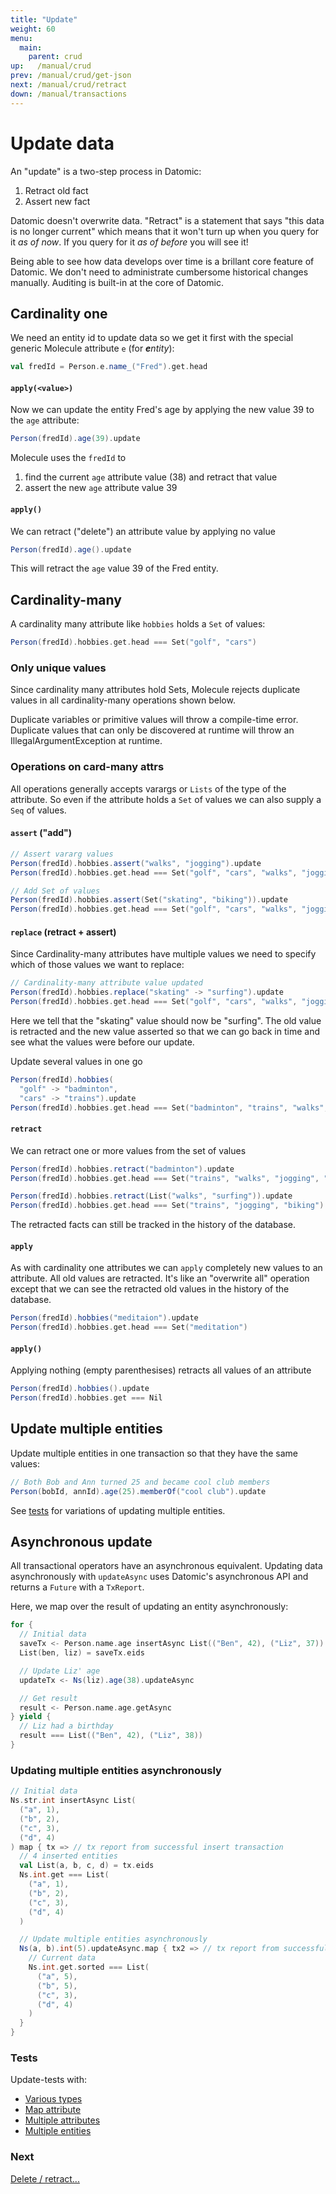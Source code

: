 ```yaml
---
title: "Update"
weight: 60
menu:
  main:
    parent: crud
up:   /manual/crud
prev: /manual/crud/get-json
next: /manual/crud/retract
down: /manual/transactions
---
```


# Update data

An "update" is a two-step process in Datomic:

1. Retract old fact
2. Assert new fact

Datomic doesn't overwrite data. "Retract" is a statement that says "this data is no longer current" which means 
that it won't turn up when you query for it _as of now_. If you query for it _as of before_ you will see it! 

Being able to see how data develops over time is a brillant core feature of Datomic. We don't need to administrate 
cumbersome historical changes manually. Auditing is built-in at the core of Datomic.


## Cardinality one

We need an entity id to update data so we get it first with the special generic Molecule attribute `e` (for _**e**ntity_):

```scala
val fredId = Person.e.name_("Fred").get.head
```

#### `apply(<value>)`
Now we can update the entity Fred's age by applying the new value 39 to the `age` attribute:

```scala
Person(fredId).age(39).update
```

Molecule uses the `fredId` to 

1. find the current `age` attribute value (38) and retract that value
2. assert the new `age` attribute value 39


#### `apply()`

We can retract ("delete") an attribute value by applying no value
```scala
Person(fredId).age().update
```
This will retract the `age` value 39 of the Fred entity.



## Cardinality-many

A cardinality many attribute like `hobbies` holds a `Set` of values:

```scala
Person(fredId).hobbies.get.head === Set("golf", "cars")
```


### Only unique values

Since cardinality many attributes hold Sets, Molecule rejects duplicate values in all cardinality-many operations
shown below.

Duplicate variables or primitive values will throw a compile-time error. Duplicate values that 
can only be discovered at runtime will throw an IllegalArgumentException at runtime.

### Operations on card-many attrs

All operations generally accepts varargs or `Lists` of the type of the attribute. So even if the attribute holds
a `Set` of values we can also supply a `Seq` of values.


#### `assert` ("add")


```scala
// Assert vararg values
Person(fredId).hobbies.assert("walks", "jogging").update
Person(fredId).hobbies.get.head === Set("golf", "cars", "walks", "jogging")

// Add Set of values
Person(fredId).hobbies.assert(Set("skating", "biking")).update
Person(fredId).hobbies.get.head === Set("golf", "cars", "walks", "jogging", "skating", "biking")
```


#### `replace` (retract + assert)

Since Cardinality-many attributes have multiple values we need to specify which of those values we want to replace:

```scala
// Cardinality-many attribute value updated
Person(fredId).hobbies.replace("skating" -> "surfing").update
Person(fredId).hobbies.get.head === Set("golf", "cars", "walks", "jogging", "surfing", "biking")
```
Here we tell that the "skating" value should now be "surfing". The old value is retracted and the new 
value asserted so that we can go back in time and see what the values were before our update.

Update several values in one go

```scala
Person(fredId).hobbies(
  "golf" -> "badminton",
  "cars" -> "trains").update
Person(fredId).hobbies.get.head === Set("badminton", "trains", "walks", "jogging", "surfing", "biking")
```


#### `retract`

We can retract one or more values from the set of values

```scala
Person(fredId).hobbies.retract("badminton").update
Person(fredId).hobbies.get.head === Set("trains", "walks", "jogging", "surfing", "biking")

Person(fredId).hobbies.retract(List("walks", "surfing")).update
Person(fredId).hobbies.get.head === Set("trains", "jogging", "biking")
```
The retracted facts can still be tracked in the history of the database.


#### `apply`

As with cardinality one attributes we can `apply` completely new values to an attribute. All old values are retracted. 
It's like an "overwrite all" operation except that we can see the retracted old values in the history of 
the database.


```scala
Person(fredId).hobbies("meditaion").update
Person(fredId).hobbies.get.head === Set("meditation")
```

#### `apply()`

Applying nothing (empty parenthesises) retracts all values of an attribute

```scala
Person(fredId).hobbies().update
Person(fredId).hobbies.get === Nil
```


## Update multiple entities


Update multiple entities in one transaction so that they have the same values:
```scala
// Both Bob and Ann turned 25 and became cool club members
Person(bobId, annId).age(25).memberOf("cool club").update
```

See [tests](https://github.com/scalamolecule/molecule/blob/master/coretests/src/test/scala/molecule/coretests/crud/UpdateMultipleEntities.scala)
for variations of updating multiple entities.


## Asynchronous update

All transactional operators have an asynchronous equivalent. Updating data asynchronously with 
`updateAsync` uses Datomic's asynchronous API and returns a `Future` with a `TxReport`. 

Here, we map over the result of updating an entity asynchronously:

```scala
for {
  // Initial data
  saveTx <- Person.name.age insertAsync List(("Ben", 42), ("Liz", 37))
  List(ben, liz) = saveTx.eids

  // Update Liz' age
  updateTx <- Ns(liz).age(38).updateAsync

  // Get result
  result <- Person.name.age.getAsync
} yield {
  // Liz had a birthday
  result === List(("Ben", 42), ("Liz", 38))
}
```

### Updating multiple entities asynchronously

```scala
// Initial data
Ns.str.int insertAsync List(
  ("a", 1),
  ("b", 2),
  ("c", 3),
  ("d", 4)
) map { tx => // tx report from successful insert transaction
  // 4 inserted entities
  val List(a, b, c, d) = tx.eids
  Ns.int.get === List(
    ("a", 1),
    ("b", 2),
    ("c", 3),
    ("d", 4)
  )

  // Update multiple entities asynchronously
  Ns(a, b).int(5).updateAsync.map { tx2 => // tx report from successful update transaction
    // Current data
    Ns.int.get.sorted === List(
      ("a", 5),
      ("b", 5),
      ("c", 3),
      ("d", 4)
    )
  }
}
```

### Tests
Update-tests with:

- [Various types](https://github.com/scalamolecule/molecule/tree/master/coretests/src/test/scala/molecule/coretests/crud/update) 
- [Map attribute](https://github.com/scalamolecule/molecule/tree/master/coretests/src/test/scala/molecule/coretests/crud/updateMap)
- [Multiple attributes](https://github.com/scalamolecule/molecule/blob/master/coretests/src/test/scala/molecule/coretests/crud/UpdateMultipleAttributes.scala)
- [Multiple entities](https://github.com/scalamolecule/molecule/blob/master/coretests/src/test/scala/molecule/coretests/crud/UpdateMultipleEntities.scala)


### Next

[Delete / retract...](/manual/crud/retract)